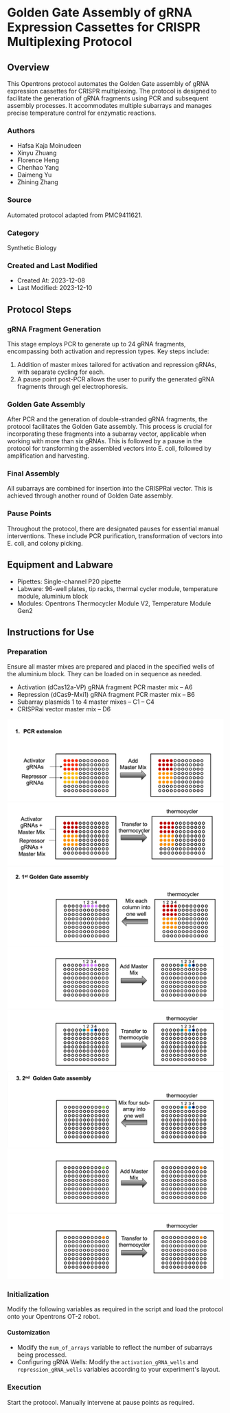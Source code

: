 # Golden Gate Assembly of gRNA Expression Cassettes for CRISPR Multiplexing Protocol

## Overview
This Opentrons protocol automates the Golden Gate assembly of gRNA expression cassettes for CRISPR multiplexing. The protocol is designed to facilitate the generation of gRNA fragments using PCR and subsequent assembly processes. It accommodates multiple subarrays and manages precise temperature control for enzymatic reactions.

### Authors
- Hafsa Kaja Moinudeen
- Xinyu Zhuang
- Florence Heng
- Chenhao Yang
- Daimeng Yu
- Zhining Zhang

### Source
Automated protocol adapted from PMC9411621.

### Category
Synthetic Biology

### Created and Last Modified
- Created At: 2023-12-08
- Last Modified: 2023-12-10

## Protocol Steps

### gRNA Fragment Generation
This stage employs PCR to generate up to 24 gRNA fragments, encompassing both activation and repression types. Key steps include:
1. Addition of master mixes tailored for activation and repression gRNAs, with separate cycling for each.
2. A pause point post-PCR allows the user to purify the generated gRNA fragments through gel electrophoresis.

### Golden Gate Assembly
After PCR and the generation of double-stranded gRNA fragments, the protocol facilitates the Golden Gate assembly. This process is crucial for incorporating these fragments into a subarray vector, applicable when working with more than six gRNAs. This is followed by a pause in the protocol for transforming the assembled vectors into E. coli, followed by amplification and harvesting.

### Final Assembly
All subarrays are combined for insertion into the CRISPRai vector. This is achieved through another round of Golden Gate assembly.

### Pause Points
Throughout the protocol, there are designated pauses for essential manual interventions. These include PCR purification, transformation of vectors into E. coli, and colony picking.

## Equipment and Labware
- Pipettes: Single-channel P20 pipette
- Labware: 96-well plates, tip racks, thermal cycler module, temperature module, aluminium block
- Modules: Opentrons Thermocycler Module V2, Temperature Module Gen2

## Instructions for Use

### Preparation
Ensure all master mixes are prepared and placed in the specified wells of the aluminium block. They can be loaded on in sequence as needed.
- Activation (dCas12a-VP) gRNA fragment PCR master mix – A6
- Repression (dCas9-Mxi1) gRNA fragment PCR master mix – B6
- Subarray plasmids 1 to 4 master mixes – C1 – C4
- CRISPRai vector master mix – D6

![1](pics/1.png)
![2](pics/2.png)
![3](pics/3.png)
![4](pics/4.png)
![5](pics/5.png)
![6](pics/6.png)
![7](pics/7.png)
![8](pics/8.png)

### Initialization
Modify the following variables as required in the script and load the protocol onto your Opentrons OT-2 robot.

#### Customization
- Modify the `num_of_arrays` variable to reflect the number of subarrays being processed.
- Configuring gRNA Wells: Modify the `activation_gRNA_wells` and `repression_gRNA_wells` variables according to your experiment's layout.

### Execution
Start the protocol. Manually intervene at pause points as required.
